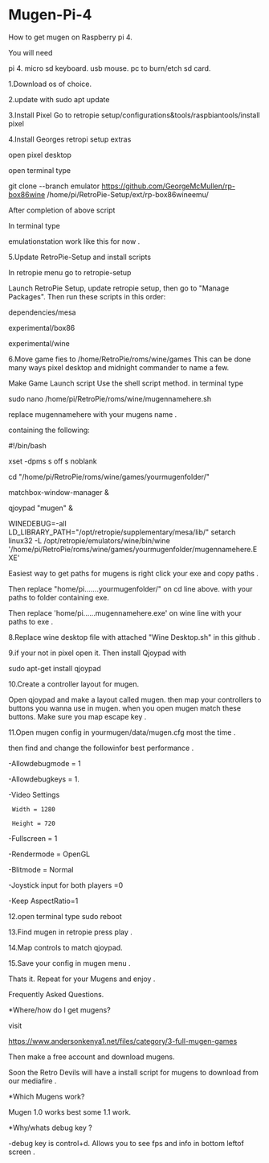 # Mugen-Pi-4

How to get mugen on Raspberry pi 4. 

You will need

pi 4.
micro sd
keyboard.
usb mouse.
pc to burn/etch sd card.

1.Download os of choice.

2.update with 
sudo apt update

3.Install Pixel
Go to retropie setup/configurations&tools/raspbiantools/install pixel 

4.Install Georges retropi setup extras

open pixel desktop 

open terminal type

git clone --branch emulator https://github.com/GeorgeMcMullen/rp-box86wine /home/pi/RetroPie-Setup/ext/rp-box86wineemu/

After completion of above script 

In terminal type 

emulationstation work like this for now .

5.Update RetroPie-Setup and install scripts

In retropie menu go to retropie-setup

Launch RetroPie Setup, update retropie setup, then go to "Manage Packages". Then run these scripts in this order:

dependencies/mesa

experimental/box86

experimental/wine

6.Move game fies to /home/RetroPie/roms/wine/games This can be done many ways pixel desktop and midnight commander to name a few.

Make Game Launch script
Use the shell script method. in terminal type

sudo nano /home/pi/RetroPie/roms/wine/mugennamehere.sh

replace mugennamehere with your mugens name .

containing the following:

#!/bin/bash

xset -dpms s off s noblank

cd "/home/pi/RetroPie/roms/wine/games/yourmugenfolder/"

matchbox-window-manager &

qjoypad "mugen" &

WINEDEBUG=-all LD_LIBRARY_PATH="/opt/retropie/supplementary/mesa/lib/" setarch linux32 -L /opt/retropie/emulators/wine/bin/wine '/home/pi/RetroPie/roms/wine/games/yourmugenfolder/mugennamehere.EXE'

Easiest way to get paths for mugens is right click your exe and copy paths .

Then replace "home/pi.......yourmugenfolder/" on cd line above. with your paths to folder containing exe.

Then replace 'home/pi......mugennamehere.exe' on wine line with your paths to exe .

8.Replace wine desktop file with attached "Wine Desktop.sh" in this github .

9.if your not in pixel open it. Then install Qjoypad with

sudo apt-get install qjoypad

10.Create a controller layout for mugen. 

Open qjoypad and make a layout called mugen. then map your controllers to buttons you wanna use in mugen. when you open mugen match these buttons.
Make sure you map escape key .

11.Open mugen config in yourmugen/data/mugen.cfg most the time .

then find and change the followinfor best performance .

-Allowdebugmode = 1

-Allowdebugkeys = 1.

-Video Settings

     Width = 1280

     Height = 720

-Fullscreen = 1

-Rendermode = OpenGL

-Blitmode = Normal

-Joystick input for both players =0

-Keep AspectRatio=1

12.open terminal type sudo reboot

13.Find mugen in retropie press play .

14.Map controls to match qjoypad.

15.Save your config in mugen menu .



Thats it. Repeat for your Mugens and enjoy .

Frequently Asked Questions.

*Where/how do I get mugens?

visit

https://www.andersonkenya1.net/files/category/3-full-mugen-games

Then make a free account and download mugens.

Soon the Retro Devils will have a install script for mugens to download from our mediafire .

*Which Mugens work?

Mugen 1.0 works best some 1.1 work.

*Why/whats debug key ?

-debug key is control+d. Allows you to see fps and info in bottom leftof screen .
